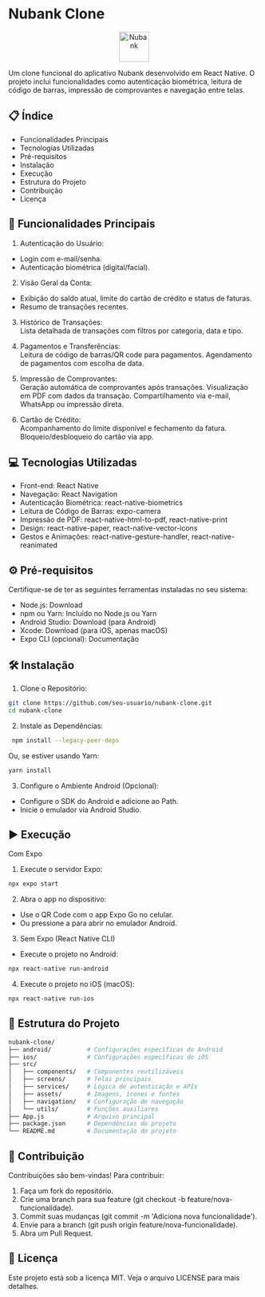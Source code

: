 # Nubank Clone 

<p align="center">
  <img src="https://logodownload.org/wp-content/uploads/2019/08/nubank-logo-2.png" alt="Nubank" width="60" height="60">
</p>

Um clone funcional do aplicativo Nubank desenvolvido em React Native. O projeto inclui funcionalidades como autenticação biométrica, leitura de código de barras, impressão de comprovantes e navegação entre telas. 

## 📋 Índice 

- Funcionalidades Principais 
- Tecnologias Utilizadas 
- Pré-requisitos 
- Instalação 
- Execução 
- Estrutura do Projeto 
- Contribuição 
- Licença 

## 🚀 Funcionalidades Principais 

1. Autenticação do Usuário:  
- Login com e-mail/senha.
- Autenticação biométrica (digital/facial).
        

2. Visão Geral da Conta:  
- Exibição do saldo atual, limite do cartão de crédito e status de faturas.
- Resumo de transações recentes.
        

3. Histórico de Transações:  
    Lista detalhada de transações com filtros por categoria, data e tipo.
        

4. Pagamentos e Transferências:  
    Leitura de código de barras/QR code para pagamentos.
    Agendamento de pagamentos com escolha de data.
        

5. Impressão de Comprovantes:  
    Geração automática de comprovantes após transações.
    Visualização em PDF com dados da transação.
    Compartilhamento via e-mail, WhatsApp ou impressão direta.
        

6. Cartão de Crédito:  
    Acompanhamento do limite disponível e fechamento da fatura.
    Bloqueio/desbloqueio do cartão via app.
        
## 💻 Tecnologias Utilizadas 

- Front-end:  React Native
- Navegação:  React Navigation
- Autenticação Biométrica:  react-native-biometrics
- Leitura de Código de Barras:  expo-camera
- Impressão de PDF:  react-native-html-to-pdf, react-native-print
- Design:  react-native-paper, react-native-vector-icons
- Gestos e Animações:  react-native-gesture-handler, react-native-reanimated

## ⚙️ Pré-requisitos 

Certifique-se de ter as seguintes ferramentas instaladas no seu sistema: 

- Node.js:  Download 
- npm ou Yarn:  Incluído no Node.js ou Yarn 
- Android Studio:  Download  (para Android)
- Xcode:  Download  (para iOS, apenas macOS)
- Expo CLI (opcional):  Documentação 

## 🛠️ Instalação 

1. Clone o Repositório:  
```bash 
git clone https://github.com/seu-usuario/nubank-clone.git
cd nubank-clone
```
 
2. Instale as Dependências:  
```bash bash
 npm install --legacy-peer-deps
 ```
 
Ou, se estiver usando Yarn: 
```bash      
yarn install
```     
3. Configure o Ambiente Android (Opcional):  
- Configure o SDK do Android e adicione ao Path.
- Inicie o emulador via Android Studio.

## ▶️ Execução 
Com Expo  

1. Execute o servidor Expo: 
```bash
npx expo start
```  

2. Abra o app no dispositivo: 
- Use o QR Code com o app Expo Go  no celular.
- Ou pressione a para abrir no emulador Android.
 
3. Sem Expo (React Native CLI)  

- Execute o projeto no Android: 
```bash     
npx react-native run-android
```
 
4. Execute o projeto no iOS (macOS): 
```bash    
npx react-native run-ios
```    
     
## 📂 Estrutura do Projeto
```bash 
nubank-clone/
├── android/          # Configurações específicas do Android
├── ios/              # Configurações específicas do iOS
├── src/
│   ├── components/   # Componentes reutilizáveis
│   ├── screens/      # Telas principais
│   ├── services/     # Lógica de autenticação e APIs
│   ├── assets/       # Imagens, ícones e fontes
│   ├── navigation/   # Configuração de navegação
│   └── utils/        # Funções auxiliares
├── App.js            # Arquivo principal
├── package.json      # Dependências do projeto
└── README.md         # Documentação do projeto
``` 

## 🤝 Contribuição 

Contribuições são bem-vindas! Para contribuir: 

1. Faça um fork do repositório.
2. Crie uma branch para sua feature (git checkout -b feature/nova-funcionalidade).
3. Commit suas mudanças (git commit -m 'Adiciona nova funcionalidade').
4. Envie para a branch (git push origin feature/nova-funcionalidade).
5. Abra um Pull Request.
        

## 📄 Licença 
Este projeto está sob a licença MIT. Veja o arquivo LICENSE  para mais detalhes. 